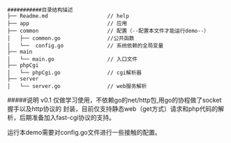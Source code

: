 	###########目录结构描述
	├── Readme.md                   // help
	├── app                         // 应用
	├── common                      // 配置（--配置本文件才能运行demo--）
	│   ├── common.go               //公共函数
	│   └──  config.go              // 系统依赖的全局变量
	├── main                      
	│   └── main.go                 // 入口文件
	├── phpCgi                      
	│   └── phpCgi.go               // cgi解析器
	├── server                      
	│   └── server.go               // web服务解析
#####说明 v0.1
仅做学习使用，不依赖go的net/http包,用go的协程做了socket握手以及http协议的
封装，目前仅支持静态web（get方式）请求和php代码的解析，后期准备加入fast-cgi协议的支持。



运行本demo需要对config.go文件进行一些接触的配置。
